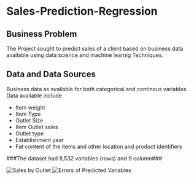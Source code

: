 # Sales-Prediction-Regression
## Business Problem
The Project sought to predict sales of a client based on business data available using data science and  machine learnig  Techniques.

## Data and Data Sources
Business data as available for both categorical and continous variables. Data available include 
* Item weight
* Item Type
* Outlet Size
* Item Outlet sales 
* Outlet type
* Establishment year
* Fat content of the items  and other location and product identifiers 

###The dataset had 8,532 variables (rows) and 9 column###

![Sales by Outlet](https://user-images.githubusercontent.com/99395688/226849271-e274dc01-e405-4a1c-8059-c5266fde8d31.png)
![Errors of Predicted Variables](https://user-images.githubusercontent.com/99395688/226849309-7a23902c-f329-429d-ab2e-39cdfd4e436f.png)
